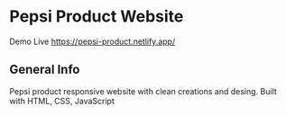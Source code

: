 # Pepsi Product Website

Demo Live https://pepsi-product.netlify.app/

## General Info

Pepsi product responsive website with clean creations and desing. Built with HTML, CSS, JavaScript
